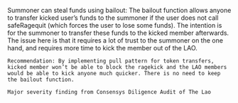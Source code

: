 Summoner can steal funds using bailout: The bailout function allows anyone to transfer kicked user’s funds to the summoner if the user does not call safeRagequit (which forces the user to lose some funds). The intention is for the summoner to transfer these funds to the kicked member afterwards. The issue here is that it requires a lot of trust to the summoner on the one hand, and requires more time to kick the member out of the LAO.

    Recommendation: By implementing pull pattern for token transfers, kicked member won’t be able to block the ragekick and the LAO members would be able to kick anyone much quicker. There is no need to keep the bailout function.

    Major severity finding from Consensys Diligence Audit of The Lao